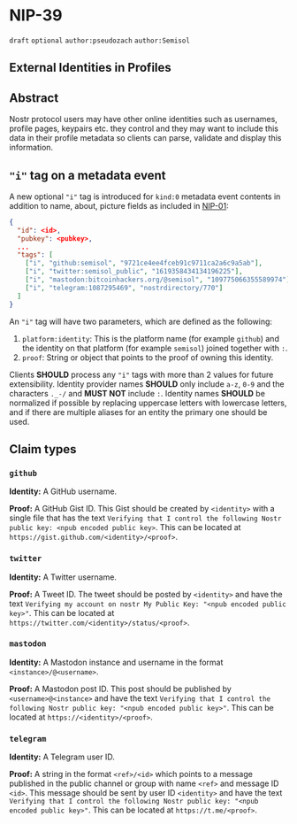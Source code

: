 # NIP-39

`draft` `optional` `author:pseudozach` `author:Semisol`

## External Identities in Profiles

## Abstract

Nostr protocol users may have other online identities such as usernames, profile pages, keypairs etc. they control and they may want to include this data in their profile metadata so clients can parse, validate and display this information.

## `"i"` tag on a metadata event

A new optional `"i"` tag is introduced for `kind:0` metadata event contents in addition to name, about, picture fields as included in [NIP-01](01.md):

```json
{
  "id": <id>,
  "pubkey": <pubkey>,
  ...
  "tags": [
    ["i", "github:semisol", "9721ce4ee4fceb91c9711ca2a6c9a5ab"],
    ["i", "twitter:semisol_public", "1619358434134196225"],
    ["i", "mastodon:bitcoinhackers.org/@semisol", "109775066355589974"],
    ["i", "telegram:1087295469", "nostrdirectory/770"]
  ]
}
```

An `"i"` tag will have two parameters, which are defined as the following:

1. `platform:identity`: This is the platform name (for example `github`) and the identity on that platform (for example `semisol`) joined together with `:`.
2. `proof`: String or object that points to the proof of owning this identity.

Clients **SHOULD** process any `"i"` tags with more than 2 values for future extensibility.
Identity provider names **SHOULD** only include `a-z`, `0-9` and the characters `._-/` and **MUST NOT** include `:`.
Identity names **SHOULD** be normalized if possible by replacing uppercase letters with lowercase letters, and if there are multiple aliases for an entity the primary one should be used.

## Claim types

### `github`

**Identity:** A GitHub username.

**Proof:** A GitHub Gist ID.
This Gist should be created by `<identity>` with a single file that has the text `Verifying that I control the following Nostr public key: <npub encoded public key>`.
This can be located at `https://gist.github.com/<identity>/<proof>`.

### `twitter`

**Identity:** A Twitter username.

**Proof:** A Tweet ID.
The tweet should be posted by `<identity>` and have the text `Verifying my account on nostr My Public Key: "<npub encoded public key>"`.
This can be located at `https://twitter.com/<identity>/status/<proof>`.

### `mastodon`

**Identity:** A Mastodon instance and username in the format `<instance>/@<username>`.

**Proof:** A Mastodon post ID.
This post should be published by `<username>@<instance>` and have the text `Verifying that I control the following Nostr public key: "<npub encoded public key>"`.
This can be located at `https://<identity>/<proof>`.

### `telegram`

**Identity:** A Telegram user ID.

**Proof:** A string in the format `<ref>/<id>` which points to a message published in the public channel or group with name `<ref>` and message ID `<id>`.
This message should be sent by user ID `<identity>` and have the text `Verifying that I control the following Nostr public key: "<npub encoded public key>"`.
This can be located at `https://t.me/<proof>`.
